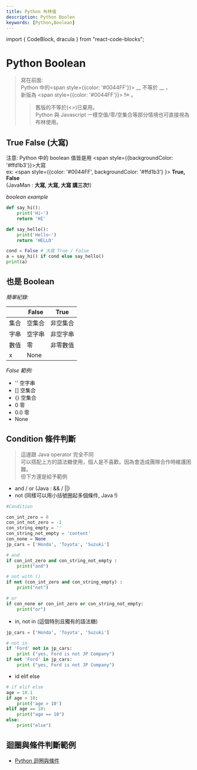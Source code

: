 ```yaml
---
title: Python 布林值
description: Python Boolen
keywords: [Python,Boolean]
---
```

import { CodeBlock, dracula  } from "react-code-blocks";

# Python Boolean 
> 寫在前面:  
> Python 中的<span style={{color: '#0044FF'}}> __ 不等於 __ </span>，  
> 新版為 <span style={{color: '#0044FF'}}> __!=__ </span>。  
>> 舊版的不等於(&lt;&gt;)已棄用。  
> Python 與 Javascript 一樣空值/零/空集合等部分情境也可直接視為布林使用。

## True False (大寫)
注意: Python 中的 boolean 值皆是用 <span style={{backgroundColor: '#ffd1b3'}}>大寫</span>  <br/>
ex: <span style={{color: '#0044FF', backgroundColor: '#ffd1b3'} }> __True, False__ </span> <br/>
(JavaMan : __大寫, 大寫, 大寫 講三次!__)

_boolean example_

```python
def say_hi():
    print('Hi~')
    return 'HI'

def say_hello():
    print('Hello~')
    return 'HELLO'

cond = False # 大寫 True / False
a = say_hi() if cond else say_hello()
print(a)
```


## 也是 Boolean
_簡單紀錄:_ 

|     | False          |True      |
|-----|----------------|----------|
| 集合 | 空集合 |  非空集合        |
| 字串 | 空字串 |  非空字串        |
| 數值 |   零  | 非零數值          |
|  x  | None |   |

_False 範例:_
* '' 空字串
* [] 空集合
* {} 空集合
* 0 零
* 0.0 零
* None




## Condition 條件判斷
> 這邊跟 Java operator 完全不同  
> 可以搭配上方的語法糖使用，個人是不喜歡。因為會造成團隊合作時維護困難。  
> 但下方還是給予範例  

* and / or (Java : && / ||)
* not (同樣可以用小括號圈起多個條件, Java !)

```python 
#Condition

con_int_zero = 0
con_int_not_zero = -1
con_string_empty = ''
con_string_not_empty = 'content'
con_none = None
jp_cars = ['Honda', 'Toyota', 'Suzuki']

# and
if con_int_zero and con_string_not_empty :
    print("and")

# not with ()
if not (con_int_zero and con_string_empty) :
    print("not")

# or
if con_none or con_int_zero or con_string_not_empty:
    print("or")
```

* in,  not in (這個特別且獨有的語法糖)

```python 
jp_cars = ['Honda', 'Toyota', 'Suzuki']

# not in 
if 'Ford' not in jp_cars:
    print ("yes, Ford is not JP Company")
if not 'Ford' in jp_cars:
    print ("yes, Ford is not JP Company")
```

* id elif else

```python
# if elif else
age = 10.1
if age > 10:
    print('age > 10')
elif age == 10:
    print("age == 10")
else:
    print("else")
```


## 迴圈與條件判斷範例
* [Python 迴圈與條件](./Python_Loop_Condition)
